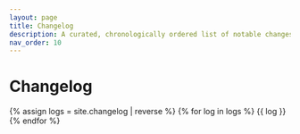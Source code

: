 ```yaml
---
layout: page
title: Changelog
description: A curated, chronologically ordered list of notable changes for each version of the project.
nav_order: 10
---
```


# Changelog

{% assign logs = site.changelog | reverse %}
{% for log in logs %}
{{ log }}
{% endfor %}

